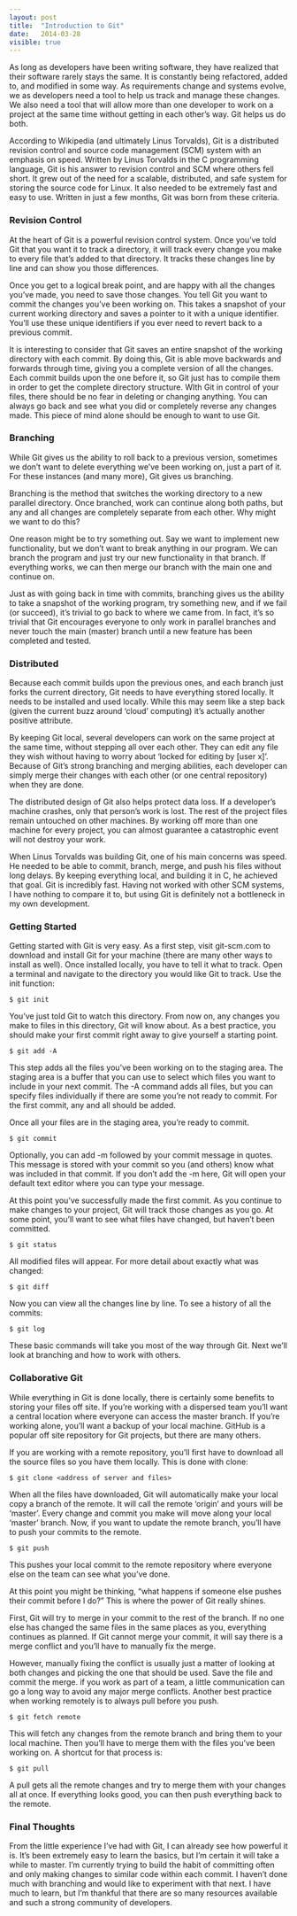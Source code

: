 ```yaml
---
layout: post
title:  "Introduction to Git"
date:   2014-03-28
visible: true
---
```


As long as developers have been writing software, they have realized that their software rarely stays the same. It is constantly being refactored, added to, and modified in some way. As requirements change and systems evolve, we as developers need a tool to help us track and manage these changes. We also need a tool that will allow more than one developer to work on a project at the same time without getting in each other’s way. Git helps us do both.

According to Wikipedia (and ultimately Linus Torvalds), Git is a distributed revision control and source code management (SCM) system with an emphasis on speed. Written by Linus Torvalds in the C programming language, Git is his answer to revision control and SCM where others fell short. It grew out of the need for a scalable, distributed, and safe system for storing the source code for Linux. It also needed to be extremely fast and easy to use. Written in just a few months, Git was born from these criteria.

### Revision Control

At the heart of Git is a powerful revision control system. Once you’ve told Git that you want it to track a directory, it will track every change you make to every file that’s added to that directory. It tracks these changes line by line and can show you those differences.

Once you get to a logical break point, and are happy with all the changes you’ve made, you need to save those changes. You tell Git you want to commit the changes you’ve been working on. This takes a snapshot of your current working directory and saves a pointer to it with a unique identifier. You’ll use these unique identifiers if you ever need to revert back to a previous commit.

It is interesting to consider that Git saves an entire snapshot of the working directory with each commit. By doing this, Git is able move backwards and forwards through time, giving you a complete version of all the changes. Each commit builds upon the one before it, so Git just has to compile them in order to get the complete directory structure. WIth Git in control of your files, there should be no fear in deleting or changing anything. You can always go back and see what you did or completely reverse any changes made. This piece of mind alone should be enough to want to use Git.

### Branching

While Git gives us the ability to roll back to a previous version, sometimes we don’t want to delete everything we’ve been working on, just a part of it. For these instances (and many more), Git gives us branching.

Branching is the method that switches the working directory to a new parallel directory. Once branched, work can continue along both paths, but any and all changes are completely separate from each other. Why might we want to do this?

One reason might be to try something out. Say we want to implement new functionality, but we don’t want to break anything in our program. We can branch the program and just try our new functionality in that branch. If everything works, we can then merge our branch with the main one and continue on.

Just as with going back in time with commits, branching gives us the ability to take a snapshot of the working program, try something new, and if we fail (or succeed), it’s trivial to go back to where we came from. In fact, it’s so trivial that Git encourages everyone to only work in parallel branches and never touch the main (master) branch until a new feature has been completed and tested.

### Distributed

Because each commit builds upon the previous ones, and each branch just forks the current directory, Git needs to have everything stored locally. It needs to be installed and used locally. While this may seem like a step back (given the current buzz around ‘cloud’ computing) it’s actually another positive attribute.

By keeping Git local, several developers can work on the same project at the same time, without stepping all over each other. They can edit any file they wish without having to worry about ‘locked for editing by [user x]’. Because of Git’s strong branching and merging abilities, each developer can simply merge their changes with each other (or one central repository) when they are done.

The distributed design of Git also helps protect data loss. If a developer’s machine crashes, only that person’s work is lost. The rest of the project files remain untouched on other machines. By working off more than one machine for every project, you can almost guarantee a catastrophic event will not destroy your work.

When Linus Torvalds was building Git, one of his main concerns was speed. He needed to be able to commit, branch, merge, and push his files without long delays. By keeping everything local, and building it in C, he achieved that goal. Git is incredibly fast. Having not worked with other SCM systems, I have nothing to compare it to, but using Git is definitely not a bottleneck in my own development.

### Getting Started

Getting started with Git is very easy. As a first step, visit git-scm.com to download and install Git for your machine (there are many other ways to install as well). Once installed locally, you have to tell it what to track. Open a terminal and navigate to the directory you would like Git to track. Use the init function:

`$ git init`

You’ve just told Git to watch this directory. From now on, any changes you make to files in this directory, Git will know about. As a best practice, you should make your first commit right away to give yourself a starting point.

`$ git add -A`

This step adds all the files you’ve been working on to the staging area. The staging area is a buffer that you can use to select which files you want to include in your next commit. The -A command adds all files, but you can specify files individually if there are some you’re not ready to commit. For the first commit, any and all should be added.

Once all your files are in the staging area, you’re ready to commit.

`$ git commit`

Optionally, you can add -m followed by your commit message in quotes. This message is stored with your commit so you (and others) know what was included in that commit. If you don’t add the -m here, Git will open your default text editor where you can type your message.

At this point you’ve successfully made the first commit. As you continue to make changes to your project, Git will track those changes as you go. At some point, you’ll want to see what files have changed, but haven’t been committed.

`$ git status`

All modified files will appear. For more detail about exactly what was changed:

`$ git diff`

Now you can view all the changes line by line. To see a history of all the commits:

`$ git log`

These basic commands will take you most of the way through Git. Next we’ll look at branching and how to work with others.

### Collaborative Git

While everything in Git is done locally, there is certainly some benefits to storing your files off site. If you’re working with a dispersed team you’ll want a central location where everyone can access the master branch. If you’re working alone, you’ll want a backup of your local machine. GitHub is a popular off site repository for Git projects, but there are many others.

If you are working with a remote repository, you’ll first have to download all the source files so you have them locally. This is done with clone:

`$ git clone <address of server and files>`

When all the files have downloaded, Git will automatically make your local copy a branch of the remote. It will call the remote ‘origin’ and yours will be ‘master’. Every change and commit you make will move along your local ‘master’ branch. Now, if you want to update the remote branch, you’ll have to push your commits to the remote.

`$ git push`

This pushes your local commit to the remote repository where everyone else on the team can see what you’ve done.

At this point you might be thinking, “what happens if someone else pushes their commit before I do?” This is where the power of Git really shines.

First, Git will try to merge in your commit to the rest of the branch. If no one else has changed the same files in the same places as you, everything continues as planned. If Git cannot merge your commit, it will say there is a merge conflict and you’ll have to manually fix the merge.

However, manually fixing the conflict is usually just a matter of looking at both changes and picking the one that should be used. Save the file and commit the merge. if you work as part of a team, a little communication can go a long way to avoid any major merge conflicts. Another best practice when working remotely is to always pull before you push.

`$ git fetch remote`

This will fetch any changes from the remote branch and bring them to your local machine. Then you’ll have to merge them with the files you’ve been working on. A shortcut for that process is:

`$ git pull`

A pull gets all the remote changes and try to merge them with your changes all at once. If everything looks good, you can then push everything back to the remote.

### Final Thoughts

From the little experience I’ve had with Git, I can already see how powerful it is. It’s been extremely easy to learn the basics, but I’m certain it will take a while to master. I’m currently trying to build the habit of committing often and only making changes to similar code within each commit. I haven’t done much with branching and would like to experiment with that next. I have much to learn, but I’m thankful that there are so many resources available and such a strong community of developers.
